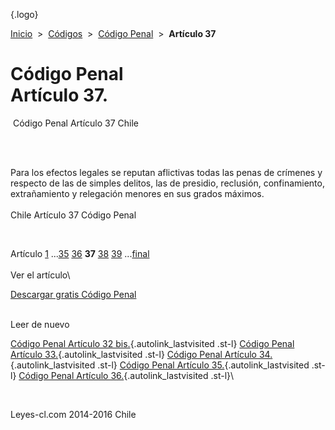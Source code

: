 <div class="wrapper">

[](/index.htm){.logo}
<div class="breadcrumbs">

[Inicio](/index.htm)  &gt;  [Códigos](/codigos.htm)  &gt;  [Código
Penal](/codigo_penal.htm "Código Penal")  &gt;  **Artículo 37**

</div>

<div class="middle">

<div class="container">

Código Penal\
Artículo 37.
=============

<div id="goser">

</div>

﻿
Código Penal Artículo 37 Chile

\
﻿
<div id="squareAds">

</div>

<div id="statya">

Para los efectos legales se reputan aflictivas todas las penas de
crímenes y respecto de las de simples delitos, las de presidio,
reclusión, confinamiento, extrañamiento y relegación menores en sus
grados máximos.\
\
Chile Artículo 37 Código Penal

</div>

﻿
<div id="ads1">

</div>

<div class="breadstat">

Artículo
[1](/codigo_penal/1.htm) ...[35](/codigo_penal/35.htm) [36](/codigo_penal/36.htm) **37** [38](/codigo_penal/38.htm) [39](/codigo_penal/39.htm) ...[final](/codigo_penal/final.htm) \
\
Ver el artículo\

</div>

[Descargar gratis Código
Penal](/codigo_penal/download.htm "Descargar gratis Código Penal") ﻿
<div style="clear: left">

</div>

\
Leer de nuevo

[Código Penal Artículo 32
bis.](/codigo_penal/32%20bis.htm){.autolink_lastvisited .st-l} [Código
Penal Artículo 33.](/codigo_penal/33.htm){.autolink_lastvisited .st-l}
[Código Penal Artículo 34.](/codigo_penal/34.htm){.autolink_lastvisited
.st-l} [Código Penal Artículo
35.](/codigo_penal/35.htm){.autolink_lastvisited .st-l} [Código Penal
Artículo 36.](/codigo_penal/36.htm){.autolink_lastvisited .st-l}\

</div>

﻿
<div id="LeftAds">

</div>

</div>

Leyes-cl.com 2014-2016 Chile

</div>
